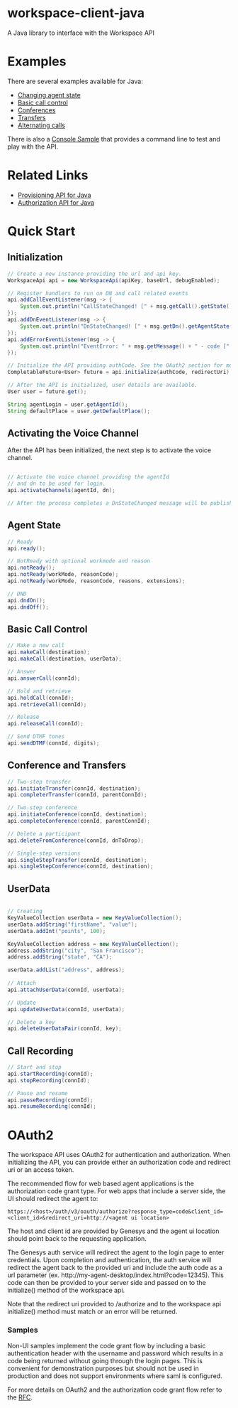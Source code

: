 # workspace-client-java
A Java library to interface with the Workspace API 

# Examples
There are several examples available for Java:

* [Changing agent state](https://github.com/GenesysPureEngage/tutorials/tree/master/voice-ready-workspace-java)
* [Basic call control](https://github.com/GenesysPureEngage/tutorials/tree/master/basic-call-control-workspace-java)
* [Conferences](https://github.com/GenesysPureEngage/tutorials/tree/master/conference-call-workspace-java)
* [Transfers](https://github.com/GenesysPureEngage/tutorials/tree/master/transfer-call-workspace-java)
* [Alternating calls](https://github.com/GenesysPureEngage/tutorials/tree/master/alternate-calls-workspace-java)

There is also a [Console Sample](https://github.com/GenesysPureEngage/console-agent-app-java) that provides a command line to test and play with the API.

# Related Links
* [Provisioning API for Java](https://github.com/GenesysPureEngage/provisioning-client-java)
* [Authorization API for Java](https://github.com/GenesysPureEngage/authorization-client-java)


# Quick Start

## Initialization

```java
// Create a new instance providing the url and api key.
WorkspaceApi api = new WorkspaceApi(apiKey, baseUrl, debugEnabled);

// Register handlers to run on DN and call related events
api.addCallEventListener(msg -> {
    System.out.println("CallStateChanged! [" + msg.getCall().getState() + "]");
});
api.addDnEventListener(msg -> {
    System.out.println("DnStateChanged! [" + msg.getDn().getAgentState() + "]");
});
api.addErrorEventListener(msg -> {
    System.out.println("EventError: " + msg.getMessage() + " - code [" + msg.getCode() + "]");
});

// Initialize the API providing authCode. See the OAuth2 section for more details.
CompletableFuture<User> future = api.initialize(authCode, redirectUri);

// After the API is initialized, user details are available.
User user = future.get();

String agentLogin = user.getAgentId();
String defaultPlace = user.getDefaultPlace();

```

## Activating the Voice Channel

After the API has been initialized, the next step is to activate the voice channel. 

```java

// Activate the voice channel providing the agentId
// and dn to be used for login.
api.activateChannels(agentId, dn);

// After the process completes a DnStateChanged message will be published.

```

## Agent State

```java
// Ready
api.ready();

// NotReady with optional workmode and reason
api.notReady();
api.notReady(workMode, reasonCode);
api.notReady(workMode, reasonCode, reasons, extensions);

// DND
api.dndOn();
api.dndOff();
```


## Basic Call Control

```java
// Make a new call
api.makeCall(destination);
api.makeCall(destination, userData);

// Answer
api.answerCall(connId);

// Hold and retrieve
api.holdCall(connId);
api.retrieveCall(connId);

// Release
api.releaseCall(connId);

// Send DTMF tones
api.sendDTMF(connId, digits);
```

## Conference and Transfers

```java
// Two-step transfer
api.initiateTransfer(connId, destination);
api.completerTransfer(connId, parentConnId);

// Two-step conference
api.initiateConference(connId, destination);
api.completeConference(connId, parentConnId);

// Delete a participant
api.deleteFromConference(connId, dnToDrop);

// Single-step versions
api.singleStepTransfer(connId, destination);
api.singleStepConference(connId, destination);
```

## UserData

```java

// Creating
KeyValueCollection userData = new KeyValueCollection();
userData.addString("firstName", "value");
userData.addInt("points", 100);

KeyValueCollection address = new KeyValueCollection();
address.addString("city", "San Francisco");
address.addString("state", "CA");

userData.addList("address", address);
      
// Attach
api.attachUserData(connId, userData);

// Update
api.updateUserData(connId, userData);

// Delete a key
api.deleteUserDataPair(connId, key);
```

## Call Recording

```java
// Start and stop
api.startRecording(connId);
api.stopRecording(connId);

// Pause and resume
api.pauseRecording(connId);
api.resumeRecording(connId);

```

# OAuth2

The workspace API uses OAuth2 for authentication and authorization. When initializing the API, you can provide either an authorization code and redirect uri or an access token.

The recommended flow for web based agent applications is the authorization code grant type. For web apps that include a server side, the UI should redirect the agent to:

```
https://<host>/auth/v3/oauth/authorize?response_type=code&client_id=<client_id>&redirect_uri=http://<agent ui location>
```

The host and client id are provided by Genesys and the agent ui location should point back to the requesting application.

The Genesys auth service will redirect the agent to the login page to enter credentials. Upon completion and authentication, the auth service will redirect the agent back to the provided uri and include the auth code as a url parameter (ex. http://my-agent-desktop/index.html?code=12345). This code can then be provided to your server side and passed on to the initialize() method of the workspace api. 

Note that the redirect uri provided to /authorize and to the workspace api initialize() method must match or an error will be returned.

### Samples

Non-UI samples implement the code grant flow by including a basic authentication header with the username and password which results in a code being returned without going through the login pages. This is convenient for demonstration purposes but should not be used in production and does not support environments where saml is configured. 

For more details on OAuth2 and the authorization code grant flow refer to the [RFC](https://tools.ietf.org/html/rfc6749#section-4.1).

